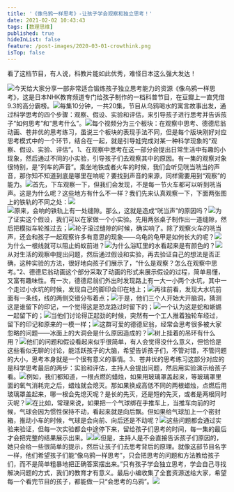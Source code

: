 ```yaml
---
title: '《像乌鸦一样思考》-让孩子学会观察和独立思考！'
date: 2021-02-02 10:43:43
tags: [数理思维]
published: true
hideInList: false
feature: /post-images/2020-03-01-crowthink.png
isTop: false
---
```

<p>
	看了这档节目，有人说，科教片能如此优秀，难怪日本这么强大发达！
</p>
<img src="/images/33280-6dc3bd7e7f78d902.png" />今天给大家分享一部非常适合锻炼孩子独立思考能力的资源《像乌鸦一样思考》，这是日本NHK教育频道专门给孩子制作的一档科普节目，在豆瓣上一直凭借9.3的高分霸榜。<img src="/images/33280-604e561e0fedbc4a.png" />每集10分钟，一共20集，节目从乌鸦喝水的寓言故事出发，通过科学思考的四个步骤：观察、假设、实验和评估，来引导孩子进行思考并告诉孩子“如何思考”和“思考什么”。<img src="/images/33280-feedc9e12868fb86.png" />每个视频分为三个板块：在观察中思考、德德尼翁动画、苍井优的思考练习，虽说三个板块的表现手法不同，但是每个版块刚好对应思考模式中的一个环节，结合在一起，就是引导娃完成对某一种科学现象的“观察、假设、实验、评估”。1、在观察中思考在这一部分会提出日常生活中有趣的小现象，然后通过不同的小实验，引导孩子们去观察其中的原因。有一集的观察对象很特别，是“列车的声音”。乘坐地铁或者火车的时候，我们会听见咣当咣当的声音，那你知不知道到底是哪里在响呢？要找到声音的来源，同样需要用到“观察”的能力。<img src="/images/33280-33ba39fe17d675a4.png" />首先，下车观察一下，但我们会发现，不是每一节火车都可以听到咣当声。这是为什么呢？这些地方有什么不一样？我们先来认真观察一下，下面两张图上的铁轨的不同之处：<img src="/images/33280-1ea892907952e754.png" /><br />
<img src="/images/33280-2088881d43fcec12.png" />原来，会响的铁轨上有一处缝隙。那么，这就是造成“咣当声”的原因吗？<img src="/images/33280-69f454ed0df965c0.png" />为了证实这个假设，我们可以在家做一个小实验。先用两张桌子制作出一道缝隙，然后把模拟车轮推过去；<img src="/images/33280-ea245e9a3eefde49.png" />轮子滚过缝隙的时候，确实响了。除了观察火车的咣当声，还会和孩子一起观察许多有意思的现象——乌龟的龟甲是如何长大的呢？<img src="/images/33280-2b36173dc8213ca2.png" />为什么一根线就可以阻止蚂蚁前进？<img src="/images/33280-462539743cc518b2.png" />为什么浴缸里的水看起来是有颜色的？<img src="/images/33280-f09b92ce3fb00e0c.png" />从对生活的观察中提出问题，然后通过假设和实验，再去验证自己的想法是否正确，这种实验的方法，很好地向孩子们展示了，“什么是观察？怎么在观察中思考。”2、德德尼翁动画这个部分采取了动画的形式来展示假设的过程，简单易懂，又富有趣味性。有一次，德德尼翁们外出时发现路上有一大一小两个水坑，其中一个走过小水坑的时候，发现自己的脚印会印在地上；<img src="/images/33280-56583588dc04eec9.png" />再往前看，发现大水坑前面有一条线，线的两侧交错分布着点；<img src="/images/33280-b8eb2350cece304b.png" />于是，他们三个人开始大开脑洞，猜测这是谁留下的印记，一个觉得这是恐龙路过时留下的；<img src="/images/33280-62326cf78e100656.png" />一个认为这是蛇和蜥蜴一起留下的；<img src="/images/33280-d6ad7915cee0402c.png" />当他们讨论得正起劲的时候，突然有一个工人推着独轮车经过，留下的印记和原来的一模一样；<img src="/images/33280-36535a559a280e0b.png" />这群可爱的德德尼翁，经常会思考很多被大家忽略的问题——冰面上的大洞会是什么原因造成的？<img src="/images/33280-df621591d2025cbf.png" />树上挂着的吊环有什么用？<img src="/images/33280-652fb32929c45eaa.png" />他们的问题和假设看起来似乎很简单，有人会觉得没什么意义，但恰恰是这些看似无聊的讨论，能活跃孩子的大脑，希望告诉孩子们，不管对错，不管问题的大小，思考本身就是一个很有意义的事情。3、苍井优的思考练习这部分对应的是科学思考最后的两步：实验和评估，主持人会提出问题，然后用实验演示给孩子看。<img src="/images/33280-082b408f255b5a3a.png" />例如，我们都知道，一根点燃的蜡烛，如果用玻璃罩盖起来，等玻璃罩里面的氧气消耗完之后，蜡烛就会熄灭。那如果换成高低不同的两根蜡烛，点燃后用玻璃罩盖起来，哪一根会先熄灭呢？是长的先灭，还是短的先灭，或者是两根同时灭呢？<img src="/images/33280-753ca1da62f27382.png" />在比如，常理来说，如果把一个气球绑在手推车上，当推车向前的时候，气球会因为惯性保持不动，看起来就是向后飘。但如果给气球加上一个密封箱，推动小车的时候，气球是会向前、向后还是不动呢？<img src="/images/33280-b3946418be673a69.png" />这些问题都会通过实验来验证，但每一次实验都会中途停下来，留给孩子们思考的时间，每一集的最后才会把完整的结果展示出来。<img src="/images/33280-ce0f03e4dcecbefc.png" /><img src="/images/33280-4901c35d4552b709.png" />但是，主持人是不会直接告诉孩子们原因的，她只会给一些很简单的提示，然后让孩子们去思考背后的原理。就像这部节目名字一样，他们希望孩子们能“像乌鸦一样思考”，只会把思考的问题和方法教给孩子们，而不是简单粗暴地把正确答案摆出来。”只有孩子学会独立思考，学会自己寻找解决问题的方式，我们的教育才有意义。最后小编收集了全套资源送给大家，希望每一个看完节目的孩子，都能做一只“会思考的乌鸦”。<img src="/images/33280-7067148ac4dbaa25.png" /> 



